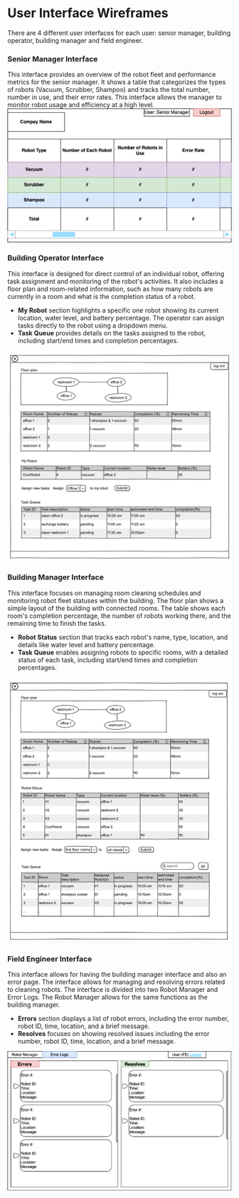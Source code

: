 # User Interface Wireframes
There are 4 different user interfaces for each user: senior manager, building operator, building manager and field engineer. 

### **Senior Manager Interface**
This interface provides an overview of the robot fleet and performance metrics for the senior manager. It shows a table that categorizes the types of robots (Vacuum, Scrubber, Shampoo) and tracks the total number, number in use, and their error rates. This interface allows the manager to monitor robot usage and efficiency at a high level.
![Senior Manager UI](SeniorManagerWireframe.png)

### **Building Operator Interface**
This interface is designed for direct control of an individual robot, offering task assignment and monitoring of the robot's activities. It also includes a floor plan and room-related information, such as how many robots are currently in a room and what is the completion status of a robot.
- **My Robot** section highlights a specific one robot showing its current location, water level, and battery percentage. The operator can assign tasks directly to the robot using a dropdown menu.
- **Task Queue** provides details on the tasks assigned to the robot, including start/end times and completion percentages.

![Building Operator UI](building_operator.png)

### **Building Manager Interface**
This interface focuses on managing room cleaning schedules and monitoring robot fleet statuses within the building. The floor plan shows a simple layout of the building with connected rooms. The table shows each room's completion percentage, the number of robots working there, and the remaining time to finish the tasks.
- **Robot Status** section that tracks each robot's name, type, location, and details like water level and battery percentage.
- **Task Queue** enables assigning robots to specific rooms, with a detailed status of each task, including start/end times and completion percentages.

![Building Manager UI](building_manager.png)

### **Field Engineer Interface**
This interface allows for having the building manager interface and also an error page. The interface allows for managing and resolving errors related to cleaning robots. The interface is divided into two Robot Manager and Error Logs. The Robot Manager allows for the same functions as the building manager. 
- **Errors** section displays a list of robot errors, including the error number, robot ID, time, location, and a brief message.
- **Resolves** focuses on showing resolved issues including the error number, robot ID, time, location, and a brief message.

![Field Engineer UI](field_engineer_wireframe.png)




